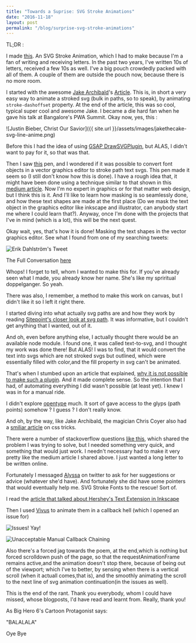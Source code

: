 ```yaml
---
title: "Towards a Suprise: SVG Stroke Animations"
date: "2016-11-18"
layout: post
permalink: "/blog/surprise-svg-stroke-animations"
---
```


TL;DR : 

I made [this](https://bhavri.github.io). An SVG Stroke Animation, which I had to make because I'm a fan of writing and receiving letters. In the past two years, I've written 10s of letters, received a few 10s as well. I've a big pouch crowdedly packed with all of them. A couple of them are outside the pouch now, because there is no more room. 

I started with the awesome [Jake Archibald](https://twitter.com/jaffathecake)'s [Article](https://jakearchibald.com/2013/animated-line-drawing-svg/). This is, in short a very easy way to animate a stroked svg (bulk in paths, so to speak), by animating `stroke-dashoffset` property. At the end of the article, this was so cool, typical super cool and awesome Jake. I became a die hard fan when he gave his talk at Bangalore's PWA Summit. Okay now, yes, this : 

![Justin Bieber, Christ Our Savior]({{ site.url }}/assets/images/jakethecake-svg-line-anime.png)

Before this I had the idea of using [GSAP DrawSVGPlugin](https://greensock.com/drawSVG), but ALAS, I didn't want to pay for it, so that was that.

Then I saw [this](https://codepen.io/munkholm/pen/EaZJQE) pen, and I wondered if it was possible to convert font objects in a vector graphics editor to stroke path text svgs. This pen made it seem so (I still don't know how this is done). I have a rough idea that, it might have been done using a technique similar to that shown in this [medium article](https://medium.com/@gordonnl/stylised-line-animations-ded23320ffe5#.jb5a4whlx). Now I'm no expert in graphics or for that matter web design, but I think this is it. And I'll like to learn how masking is so seamlessly done, and how these text shapes are made at the first place (Do we mask the text object in the graphics editor like inkscape and illustrator, can anybody start me where I could learn that?). Anyway, once I'm done with the projects that I've in mind (which is a lot), this will be the next quest.

Okay wait, yes, that's how it is done! Masking the text shapes in the vector graphics editor. See what I found from one of my searching tweets: 

![Erik Dahlström's Tweet]({{site.url}}/assets/images/svg-animated-mast-text-shapes-tweet.png)

The Full Conversation [here](https://twitter.com/erikdahlstrom/status/779022861818290177)

Whops! I forget to tell, whom I wanted to make this for. If you've already seen what I made, you already know her name. She's like my spriritual doppelganger. So yeah.

There was also, I remember, a method to make this work on canvas, but I didn't like it so I left it right there.

I started diving into what actually svg paths are and  how they work by reading [Sitepoint's closer look at svg path](https://www.sitepoint.com/closer-look-svg-path-data/). It was informative, but I couldn't get anything that I wanted, out of it.

And oh, even before anything else, I actually thought there would be an available node module. I found one, it was called text-to-svg, and I thought my work was done there! But ALAS! I was to find, that it would convert the text into svgs which are not stroked svgs but outlined, which were essentially filled with color,and the fill property in svg can't be animated.

That's when I stumbed upon an article that explained, [why it is not possible to make such a plugin](http://graphicdesign.stackexchange.com/questions/39178/animate-drawing-of-svg-text/40990#40990?newreg=753c630034d34d3bbf5dca7a9da28ebd). And it made complete sense. So the intention that I had, of automating everything I did wasn't possible (at least yet). I knew I was in for a manual ride.

I didn't explore [opentype](http://opentype.js.org/) much. It sort of gave access to the glyps (path points) somehow ? I guess ? I don't really know. 

And oh, by the way, like Jake Archibald, the magician Chris Coyer also had a [smiliar article](https://css-tricks.com/svg-line-animation-works/) on css tricks. 

There were a number of stackoverflow questions [like this](http://stackoverflow.com/questions/32060838/svg-handwriting-animation-without-using-stroke-properties), which shared the problem I was trying to solve, but I needed something very quick, and something that would just work. I needn't necessary had to make it very pretty like the medium article I shared above. I just wanted a long letter to be written online. 

Fortunately I messaged [Alyssa](https://twitter.com/AlyssaNicoll) on twitter to ask for her suggestions or advice (whatever she'd have). And fortunately she did have some pointers that would eventually help me. SVG Stroke Fonts to the rescue! Sort of. 

I read the [article that talked about Hershey's Text Extension in Inkscape](http://www.evilmadscientist.com/2011/hershey-text-an-inkscape-extension-for-engraving-fonts/)

Then I used [Vivus](https://github.com/maxwellito/vivus) to animate them in a callback hell (which I opened an issue for)

![Issues! Yay!]({{site.url}}/assets/images/bhavri-github-issues.png)

![Unacceptable Manual Callback Chaining]({{site.url}}/assets/images/bhavri-github-callbacks/png)

Also there's a forced jag towards the poem, at the end,which is nothing but forced scrolldown push of the page, so that the requestAnimationFrame remains active,and the animation doesn't stop there, because of being out of the viewport; which I've to better, by sensing when there is a vertical scroll (when it actuall comes,that is), and the smoothly animating the scroll to the next line of svg animation continuation(in the issues as well). 

This is the end of the rant. Thank you everybody, whom I could have missed, whose blogposts, I'd have read and learnt from. Really, thank you! 

As Big Hero 6's Cartoon Protagonist says: 

"BALALALA"

Oye Bye
